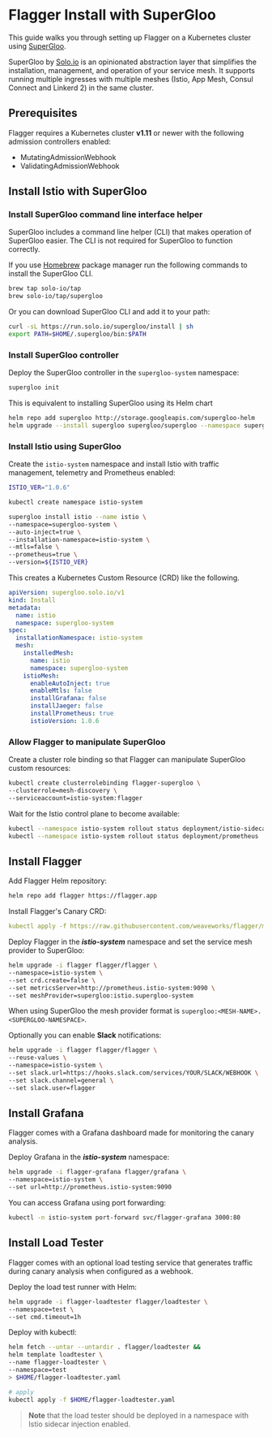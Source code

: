 # Flagger Install with SuperGloo

This guide walks you through setting up Flagger on a Kubernetes cluster using [SuperGloo](https://github.com/solo-io/supergloo).

SuperGloo by [Solo.io](https://solo.io) is an opinionated abstraction layer that simplifies the installation, management, and operation of your service mesh. It supports running multiple ingresses with multiple meshes \(Istio, App Mesh, Consul Connect and Linkerd 2\) in the same cluster.

## Prerequisites

Flagger requires a Kubernetes cluster **v1.11** or newer with the following admission controllers enabled:

* MutatingAdmissionWebhook
* ValidatingAdmissionWebhook

## Install Istio with SuperGloo

### Install SuperGloo command line interface helper

SuperGloo includes a command line helper \(CLI\) that makes operation of SuperGloo easier. The CLI is not required for SuperGloo to function correctly.

If you use [Homebrew](https://brew.sh) package manager run the following commands to install the SuperGloo CLI.

```bash
brew tap solo-io/tap
brew solo-io/tap/supergloo
```

Or you can download SuperGloo CLI and add it to your path:

```bash
curl -sL https://run.solo.io/supergloo/install | sh
export PATH=$HOME/.supergloo/bin:$PATH
```

### Install SuperGloo controller

Deploy the SuperGloo controller in the `supergloo-system` namespace:

```bash
supergloo init
```

This is equivalent to installing SuperGloo using its Helm chart

```bash
helm repo add supergloo http://storage.googleapis.com/supergloo-helm
helm upgrade --install supergloo supergloo/supergloo --namespace supergloo-system
```

### Install Istio using SuperGloo

Create the `istio-system` namespace and install Istio with traffic management, telemetry and Prometheus enabled:

```bash
ISTIO_VER="1.0.6"

kubectl create namespace istio-system

supergloo install istio --name istio \
--namespace=supergloo-system \
--auto-inject=true \
--installation-namespace=istio-system \
--mtls=false \
--prometheus=true \
--version=${ISTIO_VER}
```

This creates a Kubernetes Custom Resource \(CRD\) like the following.

```yaml
apiVersion: supergloo.solo.io/v1
kind: Install
metadata:
  name: istio
  namespace: supergloo-system
spec:
  installationNamespace: istio-system
  mesh:
    installedMesh:
      name: istio
      namespace: supergloo-system
    istioMesh:
      enableAutoInject: true
      enableMtls: false
      installGrafana: false
      installJaeger: false
      installPrometheus: true
      istioVersion: 1.0.6
```

### Allow Flagger to manipulate SuperGloo

Create a cluster role binding so that Flagger can manipulate SuperGloo custom resources:

```bash
kubectl create clusterrolebinding flagger-supergloo \
--clusterrole=mesh-discovery \
--serviceaccount=istio-system:flagger
```

Wait for the Istio control plane to become available:

```bash
kubectl --namespace istio-system rollout status deployment/istio-sidecar-injector
kubectl --namespace istio-system rollout status deployment/prometheus
```

## Install Flagger

Add Flagger Helm repository:

```bash
helm repo add flagger https://flagger.app
```

Install Flagger's Canary CRD:

```yaml
kubectl apply -f https://raw.githubusercontent.com/weaveworks/flagger/master/artifacts/flagger/crd.yaml
```

Deploy Flagger in the _**istio-system**_ namespace and set the service mesh provider to SuperGloo:

```bash
helm upgrade -i flagger flagger/flagger \
--namespace=istio-system \
--set crd.create=false \
--set metricsServer=http://prometheus.istio-system:9090 \
--set meshProvider=supergloo:istio.supergloo-system
```

When using SuperGloo the mesh provider format is `supergloo:<MESH-NAME>.<SUPERGLOO-NAMESPACE>`.

Optionally you can enable **Slack** notifications:

```bash
helm upgrade -i flagger flagger/flagger \
--reuse-values \
--namespace=istio-system \
--set slack.url=https://hooks.slack.com/services/YOUR/SLACK/WEBHOOK \
--set slack.channel=general \
--set slack.user=flagger
```

## Install Grafana

Flagger comes with a Grafana dashboard made for monitoring the canary analysis.

Deploy Grafana in the _**istio-system**_ namespace:

```bash
helm upgrade -i flagger-grafana flagger/grafana \
--namespace=istio-system \
--set url=http://prometheus.istio-system:9090
```

You can access Grafana using port forwarding:

```bash
kubectl -n istio-system port-forward svc/flagger-grafana 3000:80
```

## Install Load Tester

Flagger comes with an optional load testing service that generates traffic during canary analysis when configured as a webhook.

Deploy the load test runner with Helm:

```bash
helm upgrade -i flagger-loadtester flagger/loadtester \
--namespace=test \
--set cmd.timeout=1h
```

Deploy with kubectl:

```bash
helm fetch --untar --untardir . flagger/loadtester &&
helm template loadtester \
--name flagger-loadtester \
--namespace=test
> $HOME/flagger-loadtester.yaml

# apply
kubectl apply -f $HOME/flagger-loadtester.yaml
```

> **Note** that the load tester should be deployed in a namespace with Istio sidecar injection enabled.

